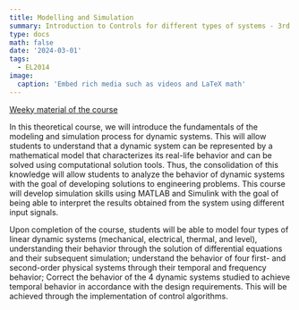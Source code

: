 ```yaml
---
title: Modelling and Simulation
summary: Introduction to Controls for different types of systems - 3rd year undergrad
type: docs
math: false
date: '2024-03-01'
tags:
  - EL2014
image:
  caption: 'Embed rich media such as videos and LaTeX math'
---
```


[Weeky material of the course](https://github.com/GabrielEGC/UTEC_Courses/tree/main/ModSim_week)

In this theoretical course, we will introduce the fundamentals of the modeling and simulation process for dynamic systems. This will allow students to understand that a dynamic system can be represented by a mathematical model that characterizes its real-life behavior and can be solved using computational solution tools. Thus, the consolidation of this knowledge will allow students to analyze the behavior of dynamic systems with the goal of developing solutions to engineering problems. This course will develop simulation skills using MATLAB and Simulink with the goal of being able to interpret the results obtained from the system using different input signals.

Upon completion of the course, students will be able to model four types of linear dynamic systems (mechanical, electrical, thermal, and level), understanding their behavior through the solution of differential equations and their subsequent simulation; understand the behavior of four first- and second-order physical systems through their temporal and frequency behavior; Correct the behavior of the 4 dynamic systems studied to achieve temporal behavior in accordance with the design requirements. This will be achieved through the implementation of control algorithms.